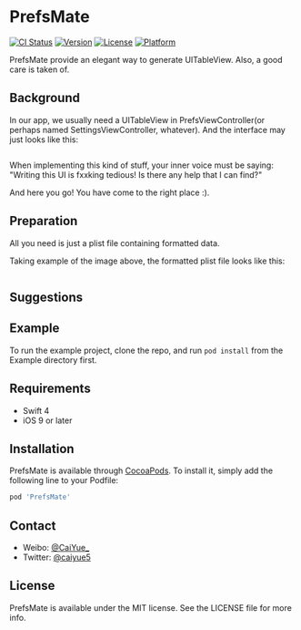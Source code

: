 # PrefsMate

[![CI Status](http://img.shields.io/travis/caiyue1993/PrefsMate.svg?style=flat)](https://travis-ci.org/caiyue1993/PrefsMate)
[![Version](https://img.shields.io/cocoapods/v/PrefsMate.svg?style=flat)](http://cocoapods.org/pods/PrefsMate)
[![License](https://img.shields.io/cocoapods/l/PrefsMate.svg?style=flat)](http://cocoapods.org/pods/PrefsMate)
[![Platform](https://img.shields.io/cocoapods/p/PrefsMate.svg?style=flat)](http://cocoapods.org/pods/PrefsMate)

PrefsMate provide an elegant way to generate UITableView. Also, a good care is taken of. 

## Background

In our app, we usually need a UITableView in PrefsViewController(or perhaps named SettingsViewController, whatever). And the interface may just looks like this:

![]()

When implementing this kind of stuff, your inner voice must be saying: "Writing this UI is fxxking tedious! Is there any help that I can find?" 

And here you go! You have come to the right place :).  

## Preparation

All you need is just a plist file containing formatted data.

Taking example of the image above, the formatted plist file looks like this:

![]()

## Suggestions


## Example

To run the example project, clone the repo, and run `pod install` from the Example directory first.

## Requirements

- Swift 4
- iOS 9 or later

## Installation

PrefsMate is available through [CocoaPods](http://cocoapods.org). To install
it, simply add the following line to your Podfile:

```ruby
pod 'PrefsMate'
```

## Contact

- Weibo: [@CaiYue_](http://weibo.com/caiyue233)
- Twitter: [@caiyue5](https://twitter.com/caiyue5)

## License

PrefsMate is available under the MIT license. See the LICENSE file for more info.
